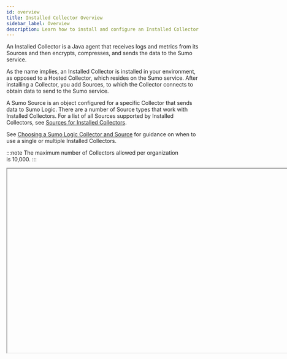 ```yaml
---
id: overview
title: Installed Collector Overview
sidebar_label: Overview
description: Learn how to install and configure an Installed Collector to gather data to send to Sumo Logic, and read about deployment options and volume limitations.
---
```


An Installed Collector is a Java agent that receives logs and metrics from its Sources and then encrypts, compresses, and sends the data to the Sumo service.

As the name implies, an Installed Collector is installed in your environment, as opposed to a Hosted Collector, which resides on the Sumo service. After installing a Collector, you add Sources, to which the Collector connects to obtain data to send to the Sumo service. 

A Sumo Source is an object configured for a specific Collector that sends data to Sumo Logic. There are a number of Source types that work with Installed Collectors. For a list of all Sources supported by Installed Collectors, see [Sources for Installed Collectors](/docs/send-data/installed-collectors/sources).

See [Choosing a Sumo Logic Collector and Source](/docs/send-data/choose-collector-source) for guidance on when to use a single or multiple Installed Collectors.

:::note
The maximum number of Collectors allowed per organization is 10,000.
:::

<Iframe url="https://www.youtube.com/embed/QxGCrxbJ1Vs"
        width="854px"
        height="480px"
        id="myId"
        className="video-container"
        display="initial"
        position="relative"
        allow="accelerometer; autoplay=1; clipboard-write; encrypted-media; gyroscope; picture-in-picture"
        allowfullscreen
        />

import Iframe from 'react-iframe';

## CPU usage guidelines

:::info system requirements
For details on supported operating systems and hardware restrictions, see [Installed Collector Requirements](/docs/get-started/system-requirements/#installed-collector-requirements).
:::

An Installed Collector will use all CPU processing resources available on a machine to collect your data. We have benchmarked CPU performance based on the number of [Local File Sources](/docs/send-data/installed-collectors/sources/local-file-source) running on an Installed Collector and the size of log messages ingested. The default allocated memory of 128 MB of Java heap space was used.

:::tip
The Collector can try to keep CPU usage at a targeted percentage when using Local and Remote File Sources.
:::

Use the following observations to guide you when designing your deployment. The following data was generated from a Collector on an Amazon EC2 m4.large [instance type](https://aws.amazon.com/ec2/instance-types/) with 2 virtual CPUs and 8 GiB of memory.

### Size of messages

An Installed Collector performs better when collecting larger sized log messages. For example, at 5% CPU usage 10 KB of logs can be ingested at 100 logs per second (**1,000 KB/sec**). Whereas, 1 KB of logs can be ingested at 500 logs per second (**500 KB/sec**).

**Events Per Second (EPS) achieved by message size and CPU usage:**

The columns are the Average CPU and Average Message Size.

| Average CPU |  100 B |  512 B |   1 KB |   5 KB |   10 KB |
|:--|:--|:--|:--|:--|:--|
| **5%** | 1,500 | 900 | 500 | 150 | 100 |
| **10%** | 3,800 | 2,000 | 1,500 | 400 | 200 |
| **20%** | > 7,500 | 3,900 | 2,000 | 750 | 450 |
| **50%** | 23,000 | 9,800 | 6,000 | 1,800 | 900 |
| **90%** | > 35,000 | 17,000 | 11,000 | 3,300 | 1,700 |

### Number of Sources

Generally, as the number of Sources increases, the number of threads also increases. The Collector will use three threads per available CPU by default, you can [increase the max threads](/docs/send-data/collector-faq#increase-max-threads-collector) if needed.

**1,000 events per second with 1 KB message size:**

| Number of Local File Sources  | Ubuntu Process CPU Usage | Windows Process CPU Usage |
|:--|:--|:--|
| 1 | 5% | 3.5% |
| 2 | 7.5% | 5% |
| 4 | 15% | 12.5% |
| 8 | 30% | 25% |
| 16 | 70% | 50% |
| 32 | 90% | 100% |

**5,000 events per second with 1 KB message size:**

| Number of Local File Sources | Ubuntu Process CPU Usage | Windows Process CPU Usage |
|:--|:--|:--|
| 1 | 20% | 17.5% |
| 2 | 40% | 35% |
| 4 | 90% | 65% |
| 8 |   | 90% |

**10,000 events per second with 1 KB message size:**

| Number of Local File Sources | Ubuntu & Windows Process CPU Usage |
|:--|:--|
| 1 | 40% |
| 2 | 82.5% |
| 4 | 90% |

## About Collector and Source installation and configuration

This section is an overview of the multiple methods Sumo provides for
installing and configuring Collectors and Sources.

### Collector installation and configuration

Sumo provides multiple methods for installing a Collector:

* UI installers. You provide configuration settings during the installation dialog. The installer writes these settings to user.properties in the collector’s `/config` directory. 
* Command-line installer. You supply configuration settings on the command line, or using a varfile. the installer writes these settings to user.properties in the collector’s  `/config` directory.   
* RPM, for Linux. You supply configuration settings in a user.properties file that you create.
* Binary package, for Linux. The binary package can also be used on MacOS.

For details on Collector installation, see [Install a Collector on Linux](linux.md), [Install a Collector on MacOS](macos.md), and [Install a Collector on Windows](windows.md).

After a Collector is up and running, you can change some Installed Collector configuration settings by editing user.properties and restarting the collector. For more information, see [user.properties parameters](collector-installation-reference/user-properties.md).

A few Installed Collector behaviors, such as caching, are configured in the **collector.properties** file in the Collector’s `config` directory.  

You can update the configuration of an Installed Collector using the Collector Management API. For more information, see Collector API Methods and Examples.

### Source configuration

You can set up as many as 1,000 Sources on a given Collector. A Source should be configured to collect similar data types. For example, you might set up three Local File Sources to collect router activity logs from three locations, and another Local File Source to collect logs from a web application.

Each Source is tagged with its own metadata, as described in [Metadata Naming Conventions](/docs/send-data/reference-information/metadata-naming-conventions.md). The more Sources you set up, the easier it is to isolate one of the Sources in a search since each Source can be identified by its metadata.

When you configure Sources that read from log files, you specify a path expression that defines what files to scan. You can optionally configure a denylist of files to exclude from collection.  

You can create Sources using the Sumo web app at any time after Collector installation. For source-specific instructions, see the topics below [Sources for Installed Collectors](/docs/send-data/installed-collectors/sources).

Alternatively, you can define Sources for an Installed Collector in a UTF-8 encoded JSON file, in which case you must provide the file when starting the Collector for the first time. For more information, see [Use JSON to Configure Sources](/docs/send-data/use-json-configure-sources). Note that if you provide the Sources configuration in a JSON file, you can no longer manage the Sources through the Sumo web app or the Collector Management API.

## Installed Collectors and Sources in action

This section is an overview of how Installed Collectors and their Sources operate.

### Installed Collector startup

When you start up an Installed Collector for the first time, it registers with Sumo and creates any Sources that you have defined in a UTF-8 encoded JSON source configuration file.

When the collector tries to register with Sumo it first sends the request to the US1 deployment. If your organization is in another deployment Sumo will redirect the Collector to your deployment URL based on the authentication credential's deployment. You can define the deployment URL in the Collector's [user.properties](collector-installation-reference/user-properties.md) file with the `url` parameter.

### Sources scan source data

Sources scan their target directory or data structure periodically. A Local File Source scans target directories every two seconds. For Windows Performance Monitor Sources and Script Sources, you configure the scan interval when you define the source.

For support purposes, an Installed Collector automatically collects its version, uptime, OS version, OS architecture, Java version, and JVM instance ID. Installed Collectors running on AWS also collect instance type, instance ID, and instance region.

### How an Installed Collector sends data to the Sumo service

An Installed Collector starts sending data to the Sumo service as soon as it is available from the Sources configured on the Collector. Before sending the data, a Collector compresses (by a factor of 10x) and encrypts the data. A Collector sends data to the Sumo service over HTTPS.

#### Fingerprint

To keep track of what it has already sent to the Sumo service, the Collector tracks a file by its fingerprint (the first 2048 bytes of the file) and by a read pointer that indicates the last line read by the Collector. This fingerprint is then compared to a list of known fingerprints from that Source. If the fingerprint does not match one in the known list we start reading that file's content from the beginning and send it to Sumo. If a matching fingerprint is found in the list we start reading from the last known byte mark of that file. The Collector updates this information approximately every second. A file's fingerprint is retained for some period of time after file deletion, otherwise it is removed.

An issue that could arise is seeing duplicated log messages for a log file that is written to very slowly. When a file is slowly written and the first messages in the file are not larger than 2kb the fingerprint for the Source file can be overwritten with each log line, up to the point those first lines add up to 2kb.

Another possible issue is seeing the Collector not ingesting from a file where the first 2kb of the files match another file previously Collected due to fingerprint matching. In this case, the Collector believes it has already read from the file and could wait at the last known line collected before we see collection begin again at that point.

To resolve these issues, you can adjust the fingerprint size to match your needs. 
1. Stop the current Collector service/process.
1. Locate the following Collector configuration file, **`/<sumo_install_dir>/config/collector.properties`**.
1. Add the following parameter to change the default fingerprint size  for all Sources on the Collector. The number represents bytes: **`collector.wildcard.fpSize=2048`**.
1. Restart the Collector process/service.

### Throttling, caching, and flushing

Ordinarily, a Collector sends data to the Sumo service as fast as its connection allows. Under some circumstances, the Sumo service may instruct a Collector to throttle itself or slow the rate at which it is sending data to the service. 

To determine whether throttling is required, Sumo measures the amount of data already committed to uploading against the number of previous requests and available resources (quota) in an account. In other words, Sumo Logic compares the current ingestion with the rate of ingest using a per minute rate that can be derived from the contracted daily GB/day rate.

The Sumo service tells the Collector it can speed up when throttling is no longer necessary.

For more information, see Manage Ingestion. 

#### Caching

Installed Collectors cache outbound data when throttled or paused or if the connection to the Sumo service is lost. Data is cached first in memory and then on disk. By default, a Collector supports caching the following amounts:

Up to 4GB total disk space, including:

* Up to 3GB for log data
* Up to 1GB for metric data

You can raise or lower the disk limits for Collector caching. For more information, see [Configure Limits for Collector Caching](/docs/send-data/collector-faq/#configure-limits-for-collector-caching).

#### Flushing mode

Unlike the fixed size cache, which evicts old data to make room for new data, flushing mode stops collection of new data and focuses only on sending existing data (flushing the cache).

A Collector enters flushing mode when less than 10% of free disk space remains on the disk where the Collector is installed. For more information, see [Flushing Mode](/docs/send-data/collector-faq#flushing-mode).

## Collector monitoring and logging

An Installed Collector sends a heartbeat to the Sumo service every 15 seconds. If the Sumo service does not receive a heartbeat for 30 minutes, it considers the Collector to be offline, and shows its health status as red in the **Collection** page of the Sumo web app. The heartbeat is linked to the [`alive` parameter](/docs/send-data/use-json-configure-sources)in the JSON object. If an Installed Collector
appears offline try restarting the service and [testing connectivity](collector-installation-reference/troubleshooting.md).

The Collector uses the log4j2 framework. You can tailor log rotation behavior for `collector.log` by editing the `log4j2.xml` file in the collector’s `/config` directory. For more information, see Log Rotation Settings.
